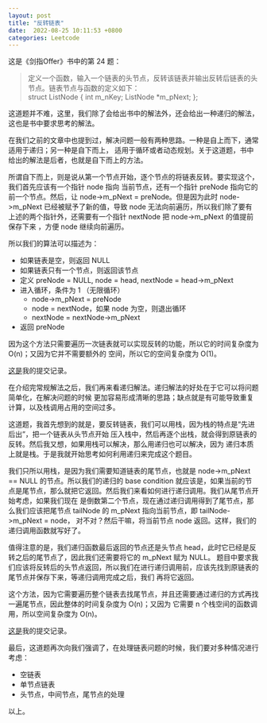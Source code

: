```yaml
---
layout: post
title: "反转链表"
date:  2022-08-25 10:11:53 +0800
categories: Leetcode
---
```


这是《剑指Offer》书中的第 24 题：
> 定义一个函数，输入一个链表的头节点，反转该链表并输出反转后链表的头节点。链表节点与函数的定义如下：  
> struct ListNode 
> {
>     int m_nKey;
>     ListNode *m_pNext;
> };
> 

这道题并不难，这里，我们除了会给出书中的解法外，还会给出一种递归的解法，这也是书中要求思考的解法。

在我们之前的文章中也提到过，解决问题一般有两种思路。一种是自上而下，通常适用于递归；另一种是自下而上，
适用于循环或者动态规划。关于这道题，书中给出的解法是后者，也就是自下而上的方法。

所谓自下而上，则是说从第一个节点开始，逐个节点的将链表反转。要实现这个，我们首先应该有一个指针 node 指向
当前节点，还有一个指针 preNode 指向它的前一个节点。然后，让 node->m_pNext = preNode。但是因为此时 node->m_pNext 
已经被赋予了新的值，导致 node 无法向前遍历，所以我们除了要有上述的两个指针外，还需要有一个指针 nextNode 把 node->m_pNext 的值提前保存下来
，方便 node 继续向前遍历。

所以我们的算法可以描述为：
- 如果链表是空，则返回 NULL
- 如果链表只有一个节点，则返回该节点
- 定义 preNode = NULL, node = head, nextNode = head->m_pNext
- 进入循环，条件为 1 （无限循环）
    - node->m_pNext = preNode
    - node = nextNode，如果 node 为空，则退出循环
    - nextNode = nextNode->m_pNext
- 返回 preNode

因为这个方法只需要遍历一次链表就可以实现反转的功能，所以它的时间复杂度为 O(n)；又因为它并不需要额外的
空间，所以它的空间复杂度为 O(1)。

[这是](https://leetcode.cn/submissions/detail/354656154/)我的提交记录。

在介绍完常规解法之后，我们再来看递归解法。递归解法的好处在于它可以将问题简单化，在解决问题的时候
更加容易形成清晰的思路；缺点就是有可能导致重复计算，以及栈调用占用的空间过多。

这道题，我首先想到的就是，要反转链表，我们可以用栈，因为栈的特点是“先进后出”，把一个链表从头节点开始
压入栈中，然后再逐个出栈，就会得到原链表的反转。然后我又想，如果用栈可以解决，那么用递归也可以解决，因为
递归本质上就是栈。于是我就开始思考如何利用递归来完成这个题目。

我们只所以用栈，是因为我们需要知道链表的尾节点，也就是 node->m_pNext == NULL 的节点。所以我们的递归的 base condition
就应该是，如果当前的节点是尾节点，那么就把它返回。然后我们来看如何进行递归调用。我们从尾节点开始考虑，如果我们现在
是倒数第二个节点，现在通过递归调用得到了尾节点，那么我们应该把尾节点 tailNode 的 m_pNext 指向当前节点，即 tailNode->m_pNext = node，
对不对？然后干嘛，将当前节点 node 返回。这样，我们的递归调用函数就写好了。

值得注意的是，我们递归函数最后返回的节点还是头节点 head，此时它已经是反转之后的尾节点了，因此我们还需要将它的 m_pNext 赋为 NULL。
题目中要求我们应该将反转后的头节点返回，所以我们在进行递归调用前，应该先找到原链表的尾节点并保存下来，等递归调用完成之后，我们
再将它返回。

这个方法，因为它需要遍历整个链表去找尾节点，并且还需要通过递归的方式再找一遍尾节点，因此整体的时间复杂度为 O(n)；又因为
它需要 n 个栈空间的函数调用，所以空间复杂度为 O(n)。

[这是](https://leetcode.cn/submissions/detail/354487707/)我的提交记录。

最后，这道题再次向我们强调了，在处理链表问题的时候，我们要对多种情况进行考虑：
- 空链表
- 单节点链表
- 头节点，中间节点，尾节点的处理

以上。
